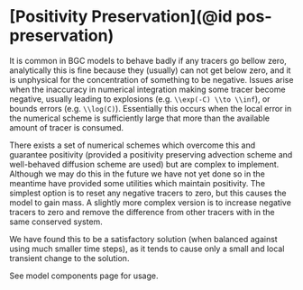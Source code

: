 # [Positivity Preservation](@id pos-preservation)

It is common in BGC models to behave badly if any tracers go bellow zero, analytically this is fine because they (usually) can not get below zero, and it is unphysical for the concentration of something to be negative. Issues arise when the inaccuracy in numerical integration making some tracer become negative, usually leading to explosions (e.g. ``\\exp(-C) \\to \\inf``), or bounds errors (e.g. ``\\log(C)``). Essentially this occurs when the local error in the numerical scheme is sufficiently large that more than the available amount of tracer is consumed.

There exists a set of numerical schemes which overcome this and guarantee positivity (provided a positivity preserving advection scheme and well-behaved diffusion scheme are used) but are complex to implement. Although we may do this in the future we have not yet done so in the meantime have provided some utilities which maintain positivity. The simplest option is to reset any negative tracers to zero, but this causes the model to gain mass. A slightly more complex version is to increase negative tracers to zero and remove the difference from other tracers with in the same conserved system.

We have found this to be a satisfactory solution (when balanced against using much smaller time steps), as it tends to cause only a small and local transient change to the solution.

See model components page for usage.